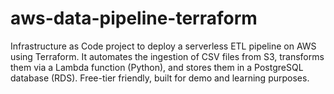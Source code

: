# aws-data-pipeline-terraform
Infrastructure as Code project to deploy a serverless ETL pipeline on AWS using Terraform. It automates the ingestion of CSV files from S3, transforms them via a Lambda function (Python), and stores them in a PostgreSQL database (RDS). Free-tier friendly, built for demo and learning purposes.
